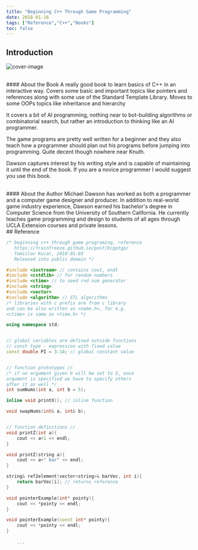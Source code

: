 ```yaml
---
title: "Beginning C++ Through Game Programming"
date: 2018-01-16
tags: ["Reference","C++","Books"]
toc: false
---
```


## Introduction
![cover-image](https://i.imgur.com/FAkscUk.png)


<br>
#### About the Book
A really good book to learn basics of C++ in an interactive way. Covers some basic and important topics like pointers and references along with some use of the Standard Template Library. Moves to some OOPs topics like inheritance and hierarchy

It covers a bit of AI programming, nothing near to bot-building algorithms or combinatorial search, but rather an introduction to thinking like an AI programmer.

The game programs are pretty well written for a beginner and they also teach how a programmer should plan out his programs before jumping into programming. Quite decent though nowhere near Knuth.

Dawson captures interest by his writing style and is capable of maintaining it until the end of the book. If you are a novice programmer I would suggest you use this book.

<br>
#### About the Author
Michael Dawson has worked as both a programmer and a computer game designer and producer. In addition to real-world game industry experience, Dawson earned his bachelor's degree in Computer Science from the University of Southern California. He currently teaches game programming and design to students of all ages through UCLA Extension courses and private lessons. 

<br>
## Reference

```cpp
/* beginning c++ through game programing, reference
   https://frainfreeze.github.io/post/bcpptgp/
   Tomislav Kucar, 2018-01-03
   Released into public domain */

#include <iostream> // contains cout, endl
#include <cstdlib> // for random numbers
#include <ctime> // to seed rnd num generator
#include <string>
#include <vector>
#include <algorithm> // STL algorithms
/* libraries with c prefix are from c library
and can be also written as <name.h>, for e.g.
<ctime> is same as <time.h> */

using namespace std;


// global variables are defined outside functions
// const type - expression with fixed value
const double PI = 3.14; // global constant value


// function prototypes //
/* if no argument given b will be set to 5, once
argument is specified we have to specify others
after it as well */
int sumNums(int a, int b = 5);

inline void printX(); // inline function

void swapNums(int& a, int& b);


// function definitions //
void printZ(int a){
    cout << a+1 << endl;
}

void printZ(string a){
    cout << a+" bar" << endl;
}

string& ref2element(vector<string>& barVec, int i){
    return barVec[i]; // returns reference
}

void pointerExample(int* pointy){
    cout << *pointy << endl;
}

void pointerExample(const int* pointy){
    cout << *pointy << endl;
}
 
    ...
```